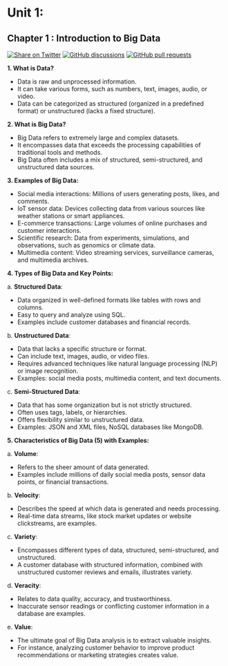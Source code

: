 # Unit 1: 
## Chapter 1 : Introduction to Big Data
[![Share on Twitter](https://img.shields.io/badge/-Share%20on%20Twitter-blue?logo=twitter&style=flat-square)](https://twitter.com/intent/tweet?text=https%3A%2F%2Fgithub.com%2Fwhoami-anoint%2FBig-Data-Series)
[![GitHub discussions](https://img.shields.io/github/discussions/whoami-anoint/DevOps)](https://github.com/whoami-anoint/Big-Data-Series/discussions)
[![GitHub pull requests](https://img.shields.io/github/issues-pr/whoami-anoint/DevOps)](https://github.com/whoami-anoint/Big-Data-Series/pulls)

**1. What is Data?**
   - Data is raw and unprocessed information.
   - It can take various forms, such as numbers, text, images, audio, or video.
   - Data can be categorized as structured (organized in a predefined format) or unstructured (lacks a fixed structure).

**2. What is Big Data?**
   - Big Data refers to extremely large and complex datasets.
   - It encompasses data that exceeds the processing capabilities of traditional tools and methods.
   - Big Data often includes a mix of structured, semi-structured, and unstructured data sources.

**3. Examples of Big Data:**
   - Social media interactions: Millions of users generating posts, likes, and comments.
   - IoT sensor data: Devices collecting data from various sources like weather stations or smart appliances.
   - E-commerce transactions: Large volumes of online purchases and customer interactions.
   - Scientific research: Data from experiments, simulations, and observations, such as genomics or climate data.
   - Multimedia content: Video streaming services, surveillance cameras, and multimedia archives.

**4. Types of Big Data and Key Points:**

   a. **Structured Data**:
   - Data organized in well-defined formats like tables with rows and columns.
   - Easy to query and analyze using SQL.
   - Examples include customer databases and financial records.

   b. **Unstructured Data**:
   - Data that lacks a specific structure or format.
   - Can include text, images, audio, or video files.
   - Requires advanced techniques like natural language processing (NLP) or image recognition.
   - Examples: social media posts, multimedia content, and text documents.

   c. **Semi-Structured Data**:
   - Data that has some organization but is not strictly structured.
   - Often uses tags, labels, or hierarchies.
   - Offers flexibility similar to unstructured data.
   - Examples: JSON and XML files, NoSQL databases like MongoDB.

**5. Characteristics of Big Data (5) with Examples:**

   a. **Volume**:
   - Refers to the sheer amount of data generated.
   - Examples include millions of daily social media posts, sensor data points, or financial transactions.

   b. **Velocity**:
   - Describes the speed at which data is generated and needs processing.
   - Real-time data streams, like stock market updates or website clickstreams, are examples.

   c. **Variety**:
   - Encompasses different types of data, structured, semi-structured, and unstructured.
   - A customer database with structured information, combined with unstructured customer reviews and emails, illustrates variety.

   d. **Veracity**:
   - Relates to data quality, accuracy, and trustworthiness.
   - Inaccurate sensor readings or conflicting customer information in a database are examples.

   e. **Value**:
   - The ultimate goal of Big Data analysis is to extract valuable insights.
   - For instance, analyzing customer behavior to improve product recommendations or marketing strategies creates value.


